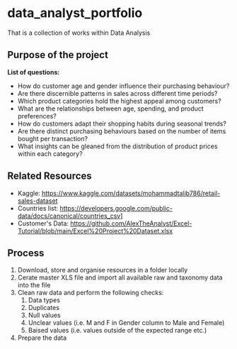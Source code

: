 # data_analyst_portfolio
That is a collection of works within Data Analysis

## Purpose of the project

**List of questions:**

- How do customer age and gender influence their purchasing behaviour?
- Are there discernible patterns in sales across different time periods?
- Which product categories hold the highest appeal among customers?
- What are the relationships between age, spending, and product preferences?
- How do customers adapt their shopping habits during seasonal trends?
- Are there distinct purchasing behaviours based on the number of items bought per transaction?
- What insights can be gleaned from the distribution of product prices within each category?

## Related Resources
- Kaggle:
https://www.kaggle.com/datasets/mohammadtalib786/retail-sales-dataset
- Countries list:
https://developers.google.com/public-data/docs/canonical/countries_csv]
- Customer's Data:
https://github.com/AlexTheAnalyst/Excel-Tutorial/blob/main/Excel%20Project%20Dataset.xlsx

## Process
1. Download, store and organise resources in a folder locally
2. Cerate master XLS file and import all available raw and taxonomy data into the file
3. Clean raw data and perform the following checks:
    1. Data types
    2. Duplicates
    3. Null values
    4. Unclear values (i.e. M and F in Gender column to Male and Female)
    5. Baised values (i.e. values outside of the expected range etc.)
4. Prepare the data






